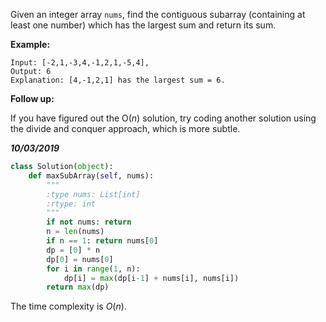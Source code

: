 Given an integer array `nums`, find the contiguous subarray (containing at least one number) which has the largest sum and return its sum.

**Example:**

```
Input: [-2,1,-3,4,-1,2,1,-5,4],
Output: 6
Explanation: [4,-1,2,1] has the largest sum = 6.
```

**Follow up:**

If you have figured out the O(*n*) solution, try coding another solution using the divide and conquer approach, which is more subtle.

***10/03/2019***

```python
class Solution(object):
    def maxSubArray(self, nums):
        """
        :type nums: List[int]
        :rtype: int
        """
        if not nums: return
        n = len(nums)
        if n == 1: return nums[0]
        dp = [0] * n
        dp[0] = nums[0]
        for i in range(1, n):
            dp[i] = max(dp[i-1] + nums[i], nums[i])
        return max(dp)
```

The time complexity is $O(n)$.